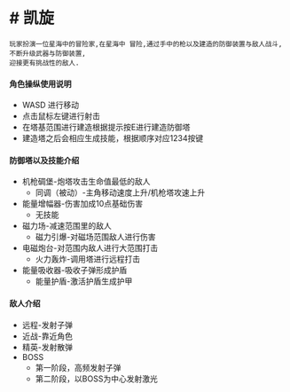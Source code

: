 # # 凯旋

	玩家扮演一位星海中的冒险家,在星海中 冒险,通过手中的枪以及建造的防御装置与敌人战斗,不断升级武器与防御装置, 
	迎接更有挑战性的敌人. 

#### 角色操纵使用说明
+ WASD 进行移动
+ 点击鼠标左键进行射击
+ 在塔基范围进行建造根据提示按E进行建造防御塔
+ 建造塔之后会相应生成技能，根据顺序对应1234按键

#### 防御塔以及技能介绍
+ 机枪碉堡-炮塔攻击生命值最低的敌人
   + 同调（被动）-主角移动速度上升/机枪塔攻速上升
+ 能量增幅器-伤害加成10点基础伤害
   + 无技能
+ 磁力场-减速范围里的敌人
   + 磁力引爆-对磁场范围敌人进行伤害
+ 电磁炮台-对范围内敌人进行大范围打击
   + 火力轰炸-调用塔进行远程打击
+ 能量吸收器-吸收子弹形成护盾
   + 能量护盾-激活护盾生成护甲

#### 敌人介绍
+ 远程-发射子弹
+ 近战-靠近角色
+ 精英-发射散弹
+ BOSS
   + 第一阶段，高频发射子弹
   + 第二阶段，以BOSS为中心发射激光

